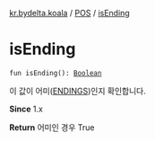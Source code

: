 [kr.bydelta.koala](../index.md) / [POS](index.md) / [isEnding](./is-ending.md)

# isEnding

`fun isEnding(): `[`Boolean`](https://kotlinlang.org/api/latest/jvm/stdlib/kotlin/-boolean/index.html)

이 값이 어미([ENDINGS](-e-n-d-i-n-g-s.md))인지 확인합니다.

**Since**
1.x

**Return**
어미인 경우 True

